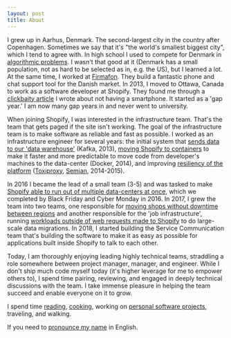 ```yaml
---
layout: post
title: About
---
```


I grew up in Aarhus, Denmark. The second-largest city in the country after
Copenhagen. Sometimes we say that it's "the world's smallest biggest city",
which I tend to agree with. In high school I used to compete for Denmark in
[algorithmic problems][ioi]. I wasn't that good at it (Denmark has a small
population, not as hard to be selected as in, e.g. the US), but I learned a lot.
At the same time, I worked at [Firmafon][firmafon]. They build a fantastic phone
and chat support tool for the Danish market. In 2013, I moved to Ottawa, Canada
to work as a software developer at Shopify. They found me through a [clickbaity
article][iphone] I wrote about not having a smartphone. It started as a 'gap
year.' I am now many gap years in and never went to university.

When joining Shopify, I was interested in the infrastructure team. That's the
team that gets paged if the site isn't working.  The goal of the infrastructure
team is to make software as reliable and fast as possible. I worked as an
infrastructure engineer for several years: the initial system that [sends data
to our 'data warehouse'][kafka] (Kafka, 2013), [moving Shopify to
containers][dockercon] to make it faster and more predictable to move code from
developer's machines to the data-center (Docker, 2014), and improving
[resiliency of the platform][resiliency] ([Toxiproxy][toxiproxy],
[Semian][semian], 2014-2015).

In 2016 I became the lead of a small team (3-5) and was tasked to make [Shopify
able to run out of multiple data-centers at once][pods], which we completed by
Black Friday and Cyber Monday in 2016. In 2017, I grew the team into two teams,
one responsible for [moving shops without downtime between regions][pods] and
another responsible for the 'job infrastructure', running [workloads outside of
web requests made to Shopify][jobs] to do large-scale data migrations. In 2018,
I started building the Service Communication team that's building the software
to make it as easy as possible for applications built inside Shopify to talk to
each other.

Today, I am thoroughly enjoying leading highly technical teams, straddling a
role somewhere between project manager, manager, and engineer. While I don't
ship much code myself today (it's higher leverage for me to empower others to),
I spend time pairing, reviewing, and engaged in deeply technical discussions
with the team. I take immense pleasure in helping the team succeed and enable
everyone on it to grow.

I spend time [reading][reading], [cooking][cooking], working on [personal
software projects][airtable], traveling, and walking.

If you need to [pronounce my name][name] in English.

[kafka]: http://www.shopify.com/technology/14909841-kafka-producer-pipeline-for-ruby-on-rails
[ioi]: https://sirupsen.com/my-journey-to-the-international-olympiad-in-informatics/
[dockercon]: https://www.youtube.com/watch?v=Qr0sATj9IVc
[resiliency]: https://atscaleconference.com/videos/resiliency-testing-with-toxiproxy/
[toxiproxy]: https://github.com/shopify/toxiproxy
[pods]: https://www.youtube.com/watch?v=N8NWDHgWA28
[jobs]: https://www.youtube.com/watch?v=XvnWjsmAl60
[reading]: https://sirupsen.com/read/
[cooking]: https://sirupsen.com/season-driven-cooking/
[airtable]: https://sirupsen.com/airtable/
[iphone]: http://sirupsen.com/iphone
[firmafon]: https://www.firmafon.dk/english
[semian]: http://github.com/shopify/semian
[name]: http://127.0.0.1:4000/name.mp3
